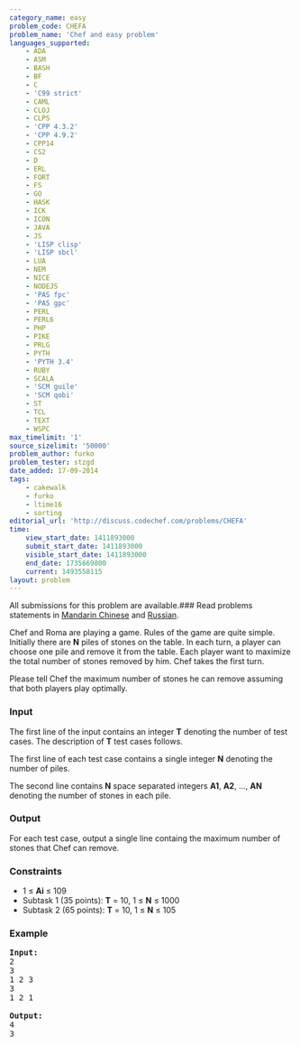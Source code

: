 ```yaml
---
category_name: easy
problem_code: CHEFA
problem_name: 'Chef and easy problem'
languages_supported:
    - ADA
    - ASM
    - BASH
    - BF
    - C
    - 'C99 strict'
    - CAML
    - CLOJ
    - CLPS
    - 'CPP 4.3.2'
    - 'CPP 4.9.2'
    - CPP14
    - CS2
    - D
    - ERL
    - FORT
    - FS
    - GO
    - HASK
    - ICK
    - ICON
    - JAVA
    - JS
    - 'LISP clisp'
    - 'LISP sbcl'
    - LUA
    - NEM
    - NICE
    - NODEJS
    - 'PAS fpc'
    - 'PAS gpc'
    - PERL
    - PERL6
    - PHP
    - PIKE
    - PRLG
    - PYTH
    - 'PYTH 3.4'
    - RUBY
    - SCALA
    - 'SCM guile'
    - 'SCM qobi'
    - ST
    - TCL
    - TEXT
    - WSPC
max_timelimit: '1'
source_sizelimit: '50000'
problem_author: furko
problem_tester: stzgd
date_added: 17-09-2014
tags:
    - cakewalk
    - furko
    - ltime16
    - sorting
editorial_url: 'http://discuss.codechef.com/problems/CHEFA'
time:
    view_start_date: 1411893000
    submit_start_date: 1411893000
    visible_start_date: 1411893000
    end_date: 1735669800
    current: 1493558115
layout: problem
---
```

All submissions for this problem are available.###  Read problems statements in [Mandarin Chinese](http://www.codechef.com/download/translated/LTIME16/mandarin/CHEFA.pdf) and [Russian](http://www.codechef.com/download/translated/LTIME16/russian/CHEFA.pdf).

Chef and Roma are playing a game. Rules of the game are quite simple.
Initially there are **N** piles of stones on the table.
In each turn, a player can choose one pile and remove it from the table.
Each player want to maximize the total number of stones removed by him.
Chef takes the first turn.

Please tell Chef the maximum number of stones he can remove assuming that both players play optimally.

### Input

The first line of the input contains an integer **T** denoting the number of test cases. The description of **T** test cases follows.

The first line of each test case contains a single integer **N** denoting the number of piles.

The second line contains **N** space separated integers **A1**, **A2**, ..., **AN** denoting the number of stones in each pile.

### Output

For each test case, output a single line containg the maximum number of stones that Chef can remove.

### Constraints

- 1 ≤ **Ai** ≤ 109
- Subtask 1 (35 points): **T** = 10, 1 ≤ **N** ≤ 1000
- Subtask 2 (65 points): **T** = 10, 1 ≤ **N** ≤ 105

### Example

<pre>
<b>Input:</b>
2
3
1 2 3
3
1 2 1

<b>Output:</b>
4
3
</pre>